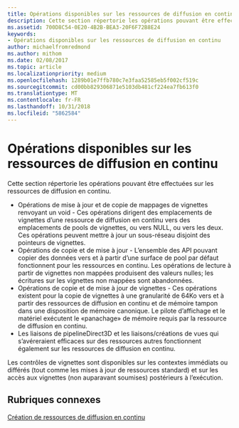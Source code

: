 ```yaml
---
title: Opérations disponibles sur les ressources de diffusion en continu
description: Cette section répertorie les opérations pouvant être effectuées sur les ressources de diffusion en continu.
ms.assetid: 700D8C54-0E20-4B2B-BEA3-20F6F72B8E24
keywords:
- Opérations disponibles sur les ressources de diffusion en continu
author: michaelfromredmond
ms.author: mithom
ms.date: 02/08/2017
ms.topic: article
ms.localizationpriority: medium
ms.openlocfilehash: 1289b01e7ffb780c7e3faa52585eb5f002cf519c
ms.sourcegitcommit: cd00bb829306871e5103db481cf224ea7fb613f0
ms.translationtype: MT
ms.contentlocale: fr-FR
ms.lasthandoff: 10/31/2018
ms.locfileid: "5862584"
---
```

# <a name="operations-available-on-streaming-resources"></a>Opérations disponibles sur les ressources de diffusion en continu


Cette section répertorie les opérations pouvant être effectuées sur les ressources de diffusion en continu.

-   Opérations de mise à jour et de copie de mappages de vignettes renvoyant un void - Ces opérations dirigent des emplacements de vignettes d’une ressource de diffusion en continu vers des emplacements de pools de vignettes, ou vers NULL, ou vers les deux. Ces opérations peuvent mettre à jour un sous-réseau disjoint des pointeurs de vignettes.
-   Opérations de copie et de mise à jour - L’ensemble des API pouvant copier des données vers et à partir d’une surface de pool par défaut fonctionnent pour les ressources en continu. Les opérations de lecture à partir de vignettes non mappées produisent des valeurs nulles; les écritures sur les vignettes non mappées sont abandonnées.
-   Opérations de copie et de mise à jour de vignettes - Ces opérations existent pour la copie de vignettes à une granularité de 64Ko vers et à partir des ressources de diffusion en continu et de mémoire tampon dans une disposition de mémoire canonique. Le pilote d’affichage et le matériel exécutent le «panachage» de mémoire requis par la ressource de diffusion en continu.
-   Les liaisons de pipelineDirect3D et les liaisons/créations de vues qui s’avéreraient efficaces sur des ressources autres fonctionnent également sur les ressources de diffusion en continu.

Les contrôles de vignettes sont disponibles sur les contextes immédiats ou différés (tout comme les mises à jour de ressources standard) et sur les accès aux vignettes (non auparavant soumises) postérieurs à l’exécution.

## <a name="span-idrelated-topicsspanrelated-topics"></a><span id="related-topics"></span>Rubriques connexes


[Création de ressources de diffusion en continu](creating-streaming-resources.md)

 

 




